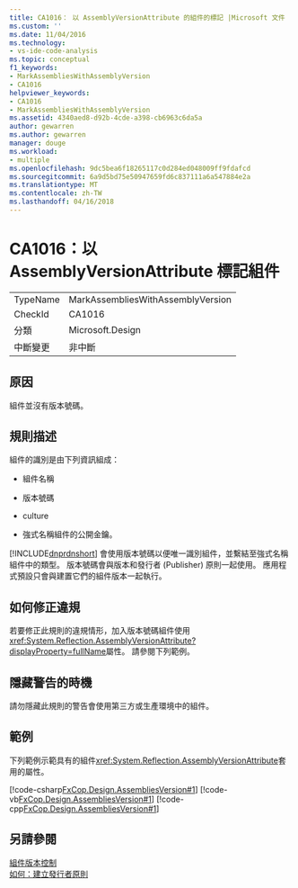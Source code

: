 ```yaml
---
title: CA1016： 以 AssemblyVersionAttribute 的組件的標記 |Microsoft 文件
ms.custom: ''
ms.date: 11/04/2016
ms.technology:
- vs-ide-code-analysis
ms.topic: conceptual
f1_keywords:
- MarkAssembliesWithAssemblyVersion
- CA1016
helpviewer_keywords:
- CA1016
- MarkAssembliesWithAssemblyVersion
ms.assetid: 4340aed8-d92b-4cde-a398-cb6963c6da5a
author: gewarren
ms.author: gewarren
manager: douge
ms.workload:
- multiple
ms.openlocfilehash: 9dc5bea6f18265117c0d284ed048009ff9fdafcd
ms.sourcegitcommit: 6a9d5bd75e50947659fd6c837111a6a547884e2a
ms.translationtype: MT
ms.contentlocale: zh-TW
ms.lasthandoff: 04/16/2018
---
```

# <a name="ca1016-mark-assemblies-with-assemblyversionattribute"></a>CA1016：以 AssemblyVersionAttribute 標記組件
|||  
|-|-|  
|TypeName|MarkAssembliesWithAssemblyVersion|  
|CheckId|CA1016|  
|分類|Microsoft.Design|  
|中斷變更|非中斷|  
  
## <a name="cause"></a>原因  
 組件並沒有版本號碼。  
  
## <a name="rule-description"></a>規則描述  
 組件的識別是由下列資訊組成：  
  
-   組件名稱  
  
-   版本號碼  
  
-   culture  
  
-   強式名稱組件的公開金鑰。  
  
 [!INCLUDE[dnprdnshort](../code-quality/includes/dnprdnshort_md.md)] 會使用版本號碼以便唯一識別組件，並繫結至強式名稱組件中的類型。 版本號碼會與版本和發行者 (Publisher) 原則一起使用。 應用程式預設只會與建置它們的組件版本一起執行。  
  
## <a name="how-to-fix-violations"></a>如何修正違規  
 若要修正此規則的違規情形，加入版本號碼組件使用<xref:System.Reflection.AssemblyVersionAttribute?displayProperty=fullName>屬性。 請參閱下列範例。  
  
## <a name="when-to-suppress-warnings"></a>隱藏警告的時機  
 請勿隱藏此規則的警告會使用第三方或生產環境中的組件。  
  
## <a name="example"></a>範例  
 下列範例示範具有的組件<xref:System.Reflection.AssemblyVersionAttribute>套用的屬性。  
  
 [!code-csharp[FxCop.Design.AssembliesVersion#1](../code-quality/codesnippet/CSharp/ca1016-mark-assemblies-with-assemblyversionattribute_1.cs)]
 [!code-vb[FxCop.Design.AssembliesVersion#1](../code-quality/codesnippet/VisualBasic/ca1016-mark-assemblies-with-assemblyversionattribute_1.vb)]
 [!code-cpp[FxCop.Design.AssembliesVersion#1](../code-quality/codesnippet/CPP/ca1016-mark-assemblies-with-assemblyversionattribute_1.cpp)]  
  
## <a name="see-also"></a>另請參閱  
 [組件版本控制](/dotnet/framework/app-domains/assembly-versioning)   
 [如何：建立發行者原則](/dotnet/framework/configure-apps/how-to-create-a-publisher-policy)